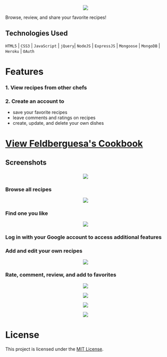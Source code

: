 <a href="https://feldberguesa-cookbook.herokuapp.com/" target="_blank">
    <p align="center">
        <img align="center" src="https://i.imgur.com/d4aw3xy.jpg">
    </p>
</a>

Browse, review, and share your favorite recipes!

## Technologies Used

`HTML5` | `CSS3` | `JavaScript` | `jQuery`| `NodeJS` | `ExpressJS` | `Mongoose` | `MongoDB` | `Heroku` | `OAuth`

# Features

### 1. View recipes from other chefs
### 2. Create an account to
* save your favorite recipes
* leave comments and ratings on recipes
* create, update, and delete your own dishes

# <a href="https://feldberguesa-cookbook.herokuapp.com/" target="_blank">View Feldberguesa's Cookbook</a>


## Screenshots

### 

<p align="center">
    <img align="center" src="https://imgur.com/5lBj5mfl.png">
</p>

### Browse all recipes

<p align="center">
    <img align="center" src=".png">
</p>

### Find one you like

<p align="center">
    <img align="center" src="https://imgur.com/hqNkAkOl.png">
</p>

### Log in with your Google account to access additional features

### Add and edit your own recipes

<p align="center">
    <img align="center" src="https://imgur.com/ltlHUbZl.png">
</p>

### Rate, comment, review, and add to favorites

<p align="center">
    <img align="center" src="https://imgur.com/WsyTZ3jl.png">
</p>

<p align="center">
    <img align="center" src="https://imgur.com/RWbylXHl.png">
</p>


<p align="center">
    <img align="center" src="https://imgur.com/D0FN9Utl.png">
</p>


<p align="center">
    <img align="center" src="https://imgur.com/X0rC8APl.png">
</p>



# License

This project is licensed under the [MIT License](LICENSE.md).

